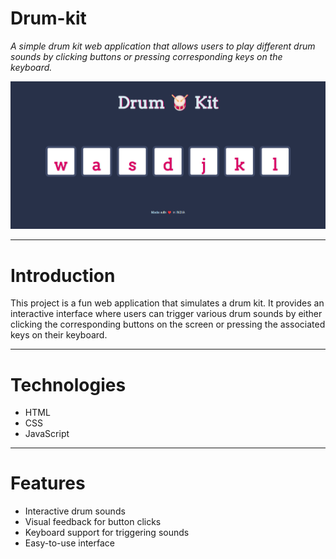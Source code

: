# Drum-kit

<i>A simple drum kit web application that allows users to play different drum sounds by clicking buttons or pressing corresponding keys on the keyboard.</i>

<img width="1266" alt="SS PROJECT" src="images/ss drum.png">

<hr>

# Introduction
This project is a fun web application that simulates a drum kit. It provides an interactive interface where users can trigger various drum sounds by either clicking the corresponding buttons on the screen or pressing the associated keys on their keyboard.
<hr>

# Technologies
<ul><li>HTML</li><LI>CSS</LI><LI>JavaScript</LI></ul>
<hr>

# Features
<ul><li>Interactive drum sounds</li>
<li>Visual feedback for button clicks</li>
<li>Keyboard support for triggering sounds</li>
<li>Easy-to-use interface</li></ul>
